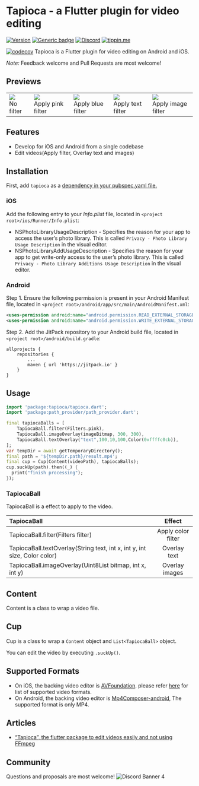 # Tapioca - a Flutter plugin for video editing
[![Version](https://img.shields.io/pub/v/tapioca.svg)](https://pub.dev/packages/tapioca)
[![Generic badge](https://img.shields.io/badge/platform-android%20|%20ios%20|%20web%20-blue.svg)](https://pub.dev/packages/tapioca)
[![Discord](https://img.shields.io/discord/947061556045283348?color=%235865F2&label=chat&logo=discord&logoColor=white)]()
[![tippin.me](https://badgen.net/badge/%E2%9A%A1%EF%B8%8Ftippin.me/@_anharu/F0918E)](https://tippin.me/@_anharu)

[![codecov](https://codecov.io/gh/anharu2394/tapioca/branch/master/graph/badge.svg)](https://codecov.io/gh/anharu2394/tapioca)
Tapioca is a Flutter plugin for video editing on Android and iOS.

*Note:* Feedback welcome and Pull Requests are most welcome!

## Previews

<table>
    <td><img src="https://raw.githubusercontent.com/anharu2394/tapioca/master/assets/non_filter.gif"><br>No filter</td>
    <td><img src="https://raw.githubusercontent.com/anharu2394/tapioca/master/assets/pink_filter.gif"><br>Apply pink filter</td>
    <td><img src="https://raw.githubusercontent.com/anharu2394/tapioca/master/assets/blue_filter.gif"><br>Apply blue filter</td>
    <td><img src="https://raw.githubusercontent.com/anharu2394/tapioca/master/assets/text_filter.gif"><br>Apply text filter</td>
    <td><img src="https://raw.githubusercontent.com/anharu2394/tapioca/master/assets/tapioca_filter.gif"><br>Apply image filter</td>
</table>

## Features

- Develop for iOS and Android from a single codebase
- Edit videos(Apply filter, Overlay text and images)

## Installation

First, add `tapioca` as a [dependency in your pubspec.yaml file.](https://flutter.dev/docs/development/packages-and-plugins/using-packages)

### iOS

Add the following entry to your _Info.plist_ file, located in `<project root>/ios/Runner/Info.plist`:

- NSPhotoLibraryUsageDescription - Specifies the reason for your app to access the user’s photo library. This is called `Privacy - Photo Library Usage Description` in the visual editor.
- NSPhotoLibraryAddUsageDescription - Specifies the reason for your app to get write-only access to the user’s photo library. This is called `Privacy - Photo Library Additions Usage Description` in the visual editor.


### Android

Step 1. Ensure the following permission is present in your Android Manifest file, located in `<project root>/android/app/src/main/AndroidManifest.xml`:

```xml
<uses-permission android:name="android.permission.READ_EXTERNAL_STORAGE" />
<uses-permission android:name="android.permission.WRITE_EXTERNAL_STORAGE" />
```

Step 2. Add the JitPack repository to your Android build file, located in `<project root>/android/build.gradle`:

```
allprojects {
	repositories {
		...
		maven { url 'https://jitpack.io' }
	}
}

```

## Usage

```dart
import 'package:tapioca/tapioca.dart';
import 'package:path_provider/path_provider.dart';

final tapiocaBalls = [
    TapiocaBall.filter(Filters.pink),
    TapiocaBall.imageOverlay(imageBitmap, 300, 300),
    TapiocaBall.textOverlay("text",100,10,100,Color(0xffffc0cb)),
];
var tempDir = await getTemporaryDirectory();
final path = '${tempDir.path}/result.mp4';
final cup = Cup(Content(videoPath), tapiocaBalls);
cup.suckUp(path).then((_) {
  print("finish processing");
});
```

### TapiocaBall

TapiocaBall is a effect to apply to the video.

|TapiocaBall|Effect|
|:-----------|:------:|
|TapiocaBall.filter(Filters filter)|Apply color filter|
|TapiocaBall.textOverlay(String text, int x, int y, int size, Color color)|Overlay text|
|TapiocaBall.imageOverlay(Uint8List bitmap, int x, int y)|Overlay images|

## Content

Content is a class to wrap a video file.

## Cup

Cup is a class to wrap a `Content` object and `List<TapiocaBall>` object.

You can edit the video by executing `.suckUp()`.


## Supported Formats

- On iOS, the backing video editor is [AVFoundation](https://developer.apple.com/documentation/avfoundation).
  please refer [here](https://developer.apple.com/documentation/avfoundation/avfiletype) for list of supported video formats.
- On Android, the backing video editor is [Mp4Composer-android](https://github.com/MasayukiSuda/Mp4Composer-android),
  The supported format is only MP4.

## Articles

- [“Tapioca”, the flutter package to edit videos easily and not using FFmpeg](https://medium.com/@anharu/tapioca-the-flutter-package-to-edit-videos-easily-and-not-using-ffmpeg-2e1a85824796)

## Community
Questions and proposals are most welcome!
![Discord Banner 4](https://discordapp.com/api/guilds/947061556045283348/widget.png?style=banner4)